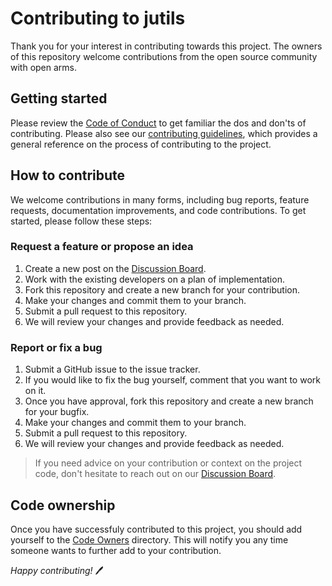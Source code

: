 # Contributing to jutils

Thank you for your interest in contributing towards this project. The owners of this repository welcome contributions from the open source community with open arms.

## Getting started

Please review the [Code of Conduct](CODE_OF_CONDUCT.md) to get familiar the dos and don'ts of contributing. Please also see our [contributing guidelines](#how-to-contribute), which provides a general reference on the process of contributing to the project.

## How to contribute

We welcome contributions in many forms, including bug reports, feature requests, documentation improvements, and code contributions. To get started, please follow these steps:

### Request a feature or propose an idea

1. Create a new post on the [Discussion Board](https://github.com/JordanWelsman/jutils/discussions).
2. Work with the existing developers on a plan of implementation.
3. Fork this repository and create a new branch for your contribution.
4. Make your changes and commit them to your branch.
5. Submit a pull request to this repository.
6. We will review your changes and provide feedback as needed.

### Report or fix a bug

1. Submit a GitHub issue to the issue tracker.
2. If you would like to fix the bug yourself, comment that you want to work on it.
3. Once you have approval, fork this repository and create a new branch for your bugfix.
4. Make your changes and commit them to your branch.
5. Submit a pull request to this repository.
6. We will review your changes and provide feedback as needed.

> If you need advice on your contribution or context on the project code, don't hesitate to reach out on our [Discussion Board](https://github.com/JordanWelsman/jutils/discussions).


## Code ownership

Once you have successfuly contributed to this project, you should add yourself to the [Code Owners](CODEOWNERS) directory. This will notify you any time someone wants to further add to your contribution.

_Happy contributing!_ :pen:
